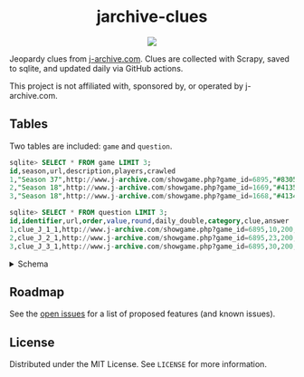 <h1 align="center" style="border-bottom: none;">jarchive-clues</h1>
<p align="center">
  <img src=https://github.com/jvani/jarchive-clues/workflows/Database%20Update/badge.svg />
</p>

Jeopardy clues from [j-archive.com](http://j-archive.com). Clues are collected with Scrapy, saved to sqlite, and updated daily via GitHub actions.

This project is not affiliated with, sponsored by, or operated by j-archive.com.

## Tables
Two tables are included: `game` and `question`.

```sql
sqlite> SELECT * FROM game LIMIT 3;
id,season,url,description,players,crawled
1,"Season 37",http://www.j-archive.com/showgame.php?game_id=6895,"#8305, aired 2020-12-18","Brayden Smith vs. Amanda Barkley-Levenson vs. Devon Cromwell","2020-12-27 09:53:13.065339"
2,"Season 18",http://www.j-archive.com/showgame.php?game_id=1669,"#4135, aired 2002-07-19","Ron Ellison vs. David Bitkower vs. Lauren Kostas","2020-12-27 10:15:18.243836"
3,"Season 18",http://www.j-archive.com/showgame.php?game_id=1668,"#4134, aired 2002-07-18","Amy Ellis vs. Kate Quillian vs. Ron Ellison","2020-12-27 10:15:18.051032"

sqlite> SELECT * FROM question LIMIT 3;
id,identifier,url,order,value,round,daily_double,category,clue,answer
1,clue_J_1_1,http://www.j-archive.com/showgame.php?game_id=6895,10,200,1,0,"STATES BY COUNTY","Kern, Imperial, Lassen",California
2,clue_J_2_1,http://www.j-archive.com/showgame.php?game_id=6895,23,200,1,0,"RUTH BADER GINSBURG (Alex: A whole category devoted to the late justice.)","Always in style, Justice Ginsburg was famous for wearing ""dissent"" these; a famous one came from Banana Republic","dissent collar"
3,clue_J_3_1,http://www.j-archive.com/showgame.php?game_id=6895,30,200,1,0,"DONATING THEIR WINNINGS","After winning a 2020 tennis tourney in Auckland, Serena Williams donated her winnings to those affected by this nearby disaster","the Australian fires"
```

<details>
<summary>Schema</summary>
<p>

```sql
sqlite> pragma table_info('game');
cid  name         type          notnull  dflt_value  pk  
---  -----------  ----------    -------  ----------  --
0    id           INTEGER       1                    1   
1    season       VARCHAR(255)  1                    0         
2    url          VARCHAR(255)  1                    0         
3    description  VARCHAR(255)  1                    0         
4    players      VARCHAR(255)  1                    0         
5    crawled      DATETIME      0                    0    

sqlite> pragma table_info('question');
cid  name          type          notnull  dflt_value  pk        
---  ------------  ----------    -------  ----------  --
0    id            INTEGER       1                    1         
1    identifier    VARCHAR(255)  1                    0         
2    url           VARCHAR(255)  1                    0         
3    order         INTEGER       0                    0         
4    value         INTEGER       0                    0         
5    round         INTEGER       1                    0         
6    daily_double  INTEGER       1                    0         
7    category      VARCHAR(255)  1                    0         
8    clue          VARCHAR(255)  1                    0         
9    answer        VARCHAR(255)  1                    0
```

</p>
</details>

## Roadmap
See the [open issues](https://github.com/jvani/jarchive-clues/issues) for a list of proposed features (and known issues).

## License
Distributed under the MIT License. See `LICENSE` for more information.
